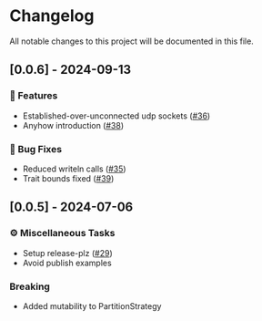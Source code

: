 # Changelog

All notable changes to this project will be documented in this file.

## [0.0.6] - 2024-09-13

### 🚀 Features

- Established-over-unconnected udp sockets ([#36](https://github.com/newfla/crab-kafka/pull/36))
- Anyhow introduction ([#38](https://github.com/newfla/crab-kafka/pull/38))

### 🐛 Bug Fixes

- Reduced writeln calls ([#35](https://github.com/newfla/crab-kafka/pull/35))
- Trait bounds fixed ([#39](https://github.com/newfla/crab-kafka/pull/39))

<!-- generated by git-cliff -->
## [0.0.5] - 2024-07-06

### ⚙️ Miscellaneous Tasks

- Setup release-plz ([#29](https://github.com/newfla/crab-kafka/pull/29))
- Avoid publish examples

### Breaking

- Added mutability to PartitionStrategy

<!-- generated by git-cliff -->
